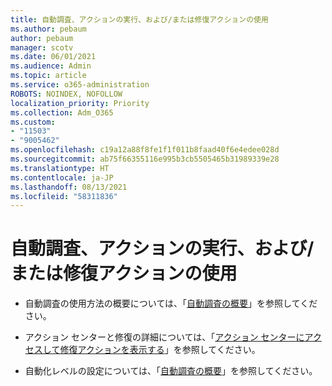 ```yaml
---
title: 自動調査、アクションの実行、および/または修復アクションの使用
ms.author: pebaum
author: pebaum
manager: scotv
ms.date: 06/01/2021
ms.audience: Admin
ms.topic: article
ms.service: o365-administration
ROBOTS: NOINDEX, NOFOLLOW
localization_priority: Priority
ms.collection: Adm_O365
ms.custom:
- "11503"
- "9005462"
ms.openlocfilehash: c19a12a88f8fe1f1f011b8faad40f6e4edee028d
ms.sourcegitcommit: ab75f66355116e995b3cb5505465b31989339e28
ms.translationtype: HT
ms.contentlocale: ja-JP
ms.lasthandoff: 08/13/2021
ms.locfileid: "58311836"
---
```

# <a name="using-automated-investigation-executing-actions-andor-remediation-actions"></a>自動調査、アクションの実行、および/または修復アクションの使用

- 自動調査の使用方法の概要については、「[自動調査の概要](https://docs.microsoft.com/microsoft-365/security/defender-endpoint/automated-investigations)」を参照してください。

- アクション センターと修復の詳細については、「[アクション センターにアクセスして修復アクションを表示する](https://docs.microsoft.com/security/defender-endpoint/auto-investigation-action-center)」を参照してください。

- 自動化レベルの設定については、「[自動調査の概要](https://docs.microsoft.com/microsoft-365/security/defender-endpoint/automated-investigations)」を参照してください。